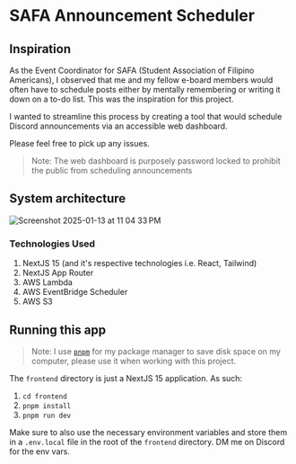 # SAFA Announcement Scheduler

## Inspiration

As the Event Coordinator for SAFA (Student Association of Filipino Americans), I observed that me and my fellow e-board members would often have to schedule posts either by mentally remembering or writing it down on a to-do list. This was the inspiration for this project.

I wanted to streamline this process by creating a tool that would schedule Discord announcements via an accessible web dashboard.

Please feel free to pick up any issues.

> Note: The web dashboard is purposely password locked to prohibit the public from scheduling announcements

## System architecture
![Screenshot 2025-01-13 at 11 04 33 PM](https://github.com/user-attachments/assets/84c72c21-d924-4429-8911-d9383774441f)

### Technologies Used
1. NextJS 15 (and it's respective technologies i.e. React, Tailwind)
2. NextJS App Router
3. AWS Lambda
4. AWS EventBridge Scheduler
5. AWS S3

## Running this app

> Note: I use [`pnpm`](https://pnpm.io/installation) for my package manager to save disk space on my computer, please use it when working with this project.

The `frontend` directory is just a NextJS 15 application. As such:

1. `cd frontend`
2. `pnpm install`
3. `pnpm run dev`

Make sure to also use the necessary environment variables and store them in a `.env.local` file in the root  of the `frontend` directory. DM me on Discord for the env vars.
